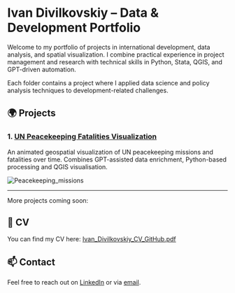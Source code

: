# Ivan Divilkovskiy – Data & Development Portfolio

Welcome to my portfolio of projects in international development, data analysis, and spatial visualization. I combine practical experience in project management and research with technical skills in Python, Stata, QGIS, and GPT-driven automation.

Each folder contains a project where I applied data science and policy analysis techniques to development-related challenges.

## 🌍 Projects

### 1. [UN Peacekeeping Fatalities Visualization](./peacekeeping-fatalities)
An animated geospatial visualization of UN peacekeeping missions and fatalities over time. Combines GPT-assisted data enrichment, Python-based processing and QGIS visualisation.

![Peacekeeping_missions](./peacekeeping-fatalities/images/peacekeeping_missions_compressed.gif)

---

More projects coming soon:

## 📄 CV

You can find my CV here: [Ivan_Divilkovskiy_CV_GitHub.pdf](./Ivan_Divilkovskiy_CV.pdf)

## 📫 Contact

Feel free to reach out on [LinkedIn](https://www.linkedin.com/in/ivandivilkovskiy) or via [email](mailto:ivan.divilkovskiy@gmail.com).
